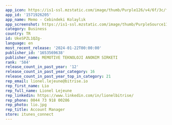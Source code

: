 ```yaml
---
app_icon: https://is1-ssl.mzstatic.com/image/thumb/Purple126/v4/6f/3c/f6/6f3cf6ba-9d18-b3ba-e3a0-230c7128c3b4/AppIcon-0-0-1x_U007emarketing-0-7-0-0-85-220.png/1024x1024bb.png
app_id: '1571926205'
app_name: Memo - Cebindeki Kolaylık
app_screenshot: https://is1-ssl.mzstatic.com/image/thumb/PurpleSource115/v4/ef/81/5d/ef815dc0-ead4-f5a2-04bd-19762c3dedf4/fdd74599-487b-460f-80b4-3c68c94f2a1a_Simulator_Screen_Shot_-_iPhone_11_Pro_Max_-_2021-09-13_at_20.03.06.png/1242x2688bb.png
category: Business
country: TR
id: UkeSPZL1QZg-
language: en
most_recent_release: '2024-01-22T00:00:00'
publisher_id: '1653569638'
publisher_name: MEMOTIVE TEKNOLOJI ANONIM SIRKETI
rank: '584'
release_count_in_past_year: '12'
release_count_in_past_year_category: 16
release_count_in_past_year_top_in_category: 21
rep_email: lionel.lejeune@bitrise.io
rep_first_name: Lio
rep_full_name: Lionel Lejeune
rep_linkedin: https://www.linkedin.com/in/lionelbitrise/
rep_phone: 0044 73 918 00286
rep_photo: lio.jpg
rep_title: Account Manager
store: itunes_connect
---
```

